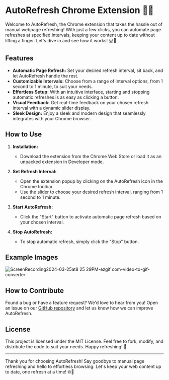 # AutoRefresh Chrome Extension 🔄🚀

Welcome to AutoRefresh, the Chrome extension that takes the hassle out of manual webpage refreshing! With just a few clicks, you can automate page refreshes at specified intervals, keeping your content up to date without lifting a finger. Let's dive in and see how it works! 💻🎉

## Features

- **Automatic Page Refresh:** Set your desired refresh interval, sit back, and let AutoRefresh handle the rest.
- **Customizable Intervals:** Choose from a range of interval options, from 1 second to 1 minute, to suit your needs.
- **Effortless Setup:** With an intuitive interface, starting and stopping automatic refreshes is as easy as clicking a button.
- **Visual Feedback:** Get real-time feedback on your chosen refresh interval with a dynamic slider display.
- **Sleek Design:** Enjoy a sleek and modern design that seamlessly integrates with your Chrome browser.

## How to Use

1. **Installation:**
   - Download the extension from the Chrome Web Store or load it as an unpacked extension in Developer mode.

2. **Set Refresh Interval:**
   - Open the extension popup by clicking on the AutoRefresh icon in the Chrome toolbar.
   - Use the slider to choose your desired refresh interval, ranging from 1 second to 1 minute.

3. **Start AutoRefresh:**
   - Click the "Start" button to activate automatic page refresh based on your chosen interval.

4. **Stop AutoRefresh:**
   - To stop automatic refresh, simply click the "Stop" button.

## Example Images
![ScreenRecording2024-03-25at8 25 29PM-ezgif com-video-to-gif-converter](https://github.com/Anujesh-Ansh/AutoRefresh/assets/110138469/6cf0724f-db7b-46a3-a1ca-28f402d1ea08)


## How to Contribute

Found a bug or have a feature request? We'd love to hear from you! Open an issue on our [GitHub repository](https://github.com/Anujesh-Ansh/AutoRefresh/issues) and let us know how we can improve AutoRefresh.

## License

This project is licensed under the MIT License. Feel free to fork, modify, and distribute the code to suit your needs. Happy refreshing! 🌟

---

Thank you for choosing AutoRefresh! Say goodbye to manual page refreshing and hello to effortless browsing. Let's keep your web content up to date, one refresh at a time! 🌐💨
